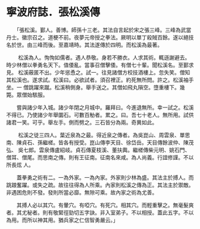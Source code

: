 # 寧波府誌．張松溪傳

　　「張松溪。鄞人。善博。師孫十三老。其法自言起於宋之張三峰。三峰為武當丹士。徽宗召之。道梗不前。夜夢元帝授之拳法。厥明以單丁殺賊百餘。遂以絕技名於世。由三峰而後。至嘉靖時。其法遂傳於四明。而松溪為最著。

　 　松溪為人。恂恂如儒者。遇人恭敬。身若不勝衣。人求其術。輒遜謝避去。時少林僧以拳勇名天下。值倭亂。當事召僧擊倭。有僧七十輩。聞松溪名。至鄞求見。 松溪蔽匿不出。少年慫恿之。試一。往見諸僧方校技酒樓上。忽失笑。僧知其松溪也。遂求試。松溪曰。必欲試者。須召裡正。約死無所問。許之。松溪袖手坐。一 僧跳躍來蹴。松溪稍側身。舉手送之。其僧如飛丸隕空。墮重樓下。幾斃。眾僧始駭服。

　　嘗與諸少年入城。諸少年閉之月城中。羅拜曰。今進退無所。幸一試之。松溪不得已。乃使諸少年舉圜石。可數百觔者。累之。曰。吾七十老人。無所用。試供諸君一笑。可乎。舉左手。側而劈之。三石皆分為兩。奇異如此。

　 　松溪之徒三四人。葉近泉為之最。得近泉之傳者。為吳崑山、周雲泉、單思南、陳貞石、孫繼槎。皆各有授受。崑山傳李天目、徐岱岳。天目傳餘波仲、陳茂弘、 吳七郎。雲泉傳盧紹岐。貞石傳夏枝溪、董扶輿。繼槎傳柴元明、姚石門、僧耳、僧尾。而思南之傳。則有王征南。征南名來咸。為人尚義。行誼修謹。不以所長炫 人。

　　蓋拳勇之術有二。一為外家。一為內家。外家則少林為盛。其法主於搏人。而跳踉奮躍。或失之疏。故往往得為人所乘。內家則松溪之傳為正。其法主於禦敵。非遇困危則不發。發則所當必靡。無隙可乘。故內家之術為尤善。

　　其搏人必以其穴。有暈穴。有啞穴。有死穴。相其穴。而輕重擊之。無毫髮爽者。其尤秘者。則有敬緊徑勁切五字訣。非入室弟子。不以相授。蓋此五字。不以為用。而所以神其用。猶兵家之仁信智勇嚴云。」